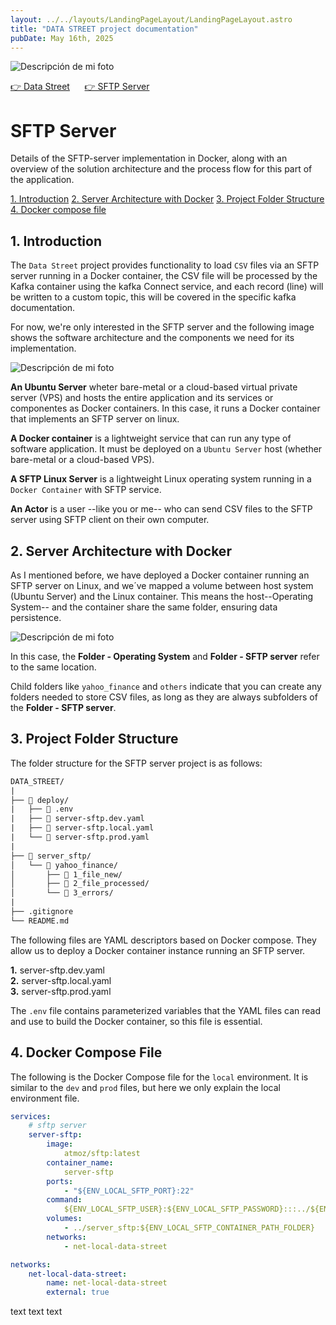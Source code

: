 ```yaml
---
layout: ../../layouts/LandingPageLayout/LandingPageLayout.astro
title: "DATA STREET project documentation"
pubDate: May 16th, 2025
---
```


<p>
    <img
        src="/project-documentation/DATA_STREET/hero-medium.webp"
        srcset="
            /project-documentation/DATA_STREET/hero-small.webp 400w,
            /project-documentation/DATA_STREET/hero-medium.webp 800w,
            /project-documentation/DATA_STREET/hero-large.webp 1200w
        "
        sizes="(max-width: 600px) 100vw"
        alt="Descripción de mi foto"
    />
</p>

[👉 Data Street](/project-documentation/DATA_STREET) &nbsp;&nbsp;&nbsp;&nbsp; [👉 SFTP Server](/project-documentation/DATA_STREET/server-sftp)

# SFTP Server

Details of the SFTP-server implementation in Docker, along with an overview of the solution architecture and the process flow for this part of the application.

[1. Introduction](#1-introduction)
[2. Server Architecture with Docker](#2-server-architecture-with-docker)
[3. Project Folder Structure](#3-project-folder-structure)
[4. Docker compose file](#4-docker-compose-file)

## 1. Introduction

The `Data Street` project provides functionality to load `CSV` files via an SFTP server running in a Docker container,
the CSV file will be processed by the Kafka container using the kafka Connect service, and each record (line) will be written to a custom topic, this will be covered in the specific kafka documentation.

For now, we're only interested in the SFTP server and the following image shows the software architecture and the components we need for its implementation.

<p class="article_images">
    <img
        src="/project-documentation/DATA_STREET/server_sftp-introduction.webp"
        alt="Descripción de mi foto"
    />
</p>

**An Ubuntu Server** wheter bare-metal or a cloud-based virtual private server (VPS) and hosts the entire application and its services or componentes as Docker containers. In this case, it runs a Docker container that implements an SFTP server on linux.

**A Docker container** is a lightweight service that can run any type of software application. It must be deployed on a `Ubuntu Server` host (whether bare-metal or a cloud-based VPS).

**A SFTP Linux Server** is a lightweight Linux operating system running in a `Docker Container` with SFTP service.

**An Actor** is a user --like you or me-- who can send CSV files to the SFTP server using SFTP client on their own computer.

## 2. Server Architecture with Docker

As I mentioned before, we have deployed a Docker container running an SFTP server on Linux, and we´ve mapped a volume between host system (Ubuntu Server) and the Linux container. This means the host--Operating System-- and the container share the same folder, ensuring data persistence.

<p class="article_images">
    <img
        src="/project-documentation/DATA_STREET/server_sftp-docker.webp"
        alt="Descripción de mi foto"
    />
</p>

In this case, the **Folder - Operating System** and **Folder - SFTP server** refer to the same location.

Child folders like `yahoo_finance` and `others` indicate that you can create any folders needed to store CSV files, as long as they are always subfolders of the **Folder - SFTP server**.

## 3. Project Folder Structure

The folder structure for the SFTP server project is as follows:

```txt
DATA_STREET/
|
├── 📁 deploy/
|   ├── 📄 .env
|   ├── 📄 server-sftp.dev.yaml
|   ├── 📄 server-sftp.local.yaml
|   └── 📄 server-sftp.prod.yaml
|
├── 📁 server_sftp/
│   └── 📁 yahoo_finance/
│       ├── 📁 1_file_new/
│       ├── 📁 2_file_processed/
│       └── 📁 3_errors/
|
├── .gitignore
└── README.md
```

The following files are YAML descriptors based on Docker compose. They allow us to deploy a Docker container instance running an SFTP server.  <br>

**1.** server-sftp.dev.yaml  <br>
**2.** server-sftp.local.yaml  <br>
**3.** server-sftp.prod.yaml  <br>

The `.env` file contains parameterized variables that the YAML files can read and use to build the Docker container, so this file is essential.

## 4. Docker Compose File

The following is the Docker Compose file for the `local` environment. It is similar to the `dev` and `prod` files, but here we only explain the local environment file.

```yaml
services:
    # sftp server
    server-sftp:
        image: 
            atmoz/sftp:latest
        container_name: 
            server-sftp
        ports:
            - "${ENV_LOCAL_SFTP_PORT}:22"
        command: 
            ${ENV_LOCAL_SFTP_USER}:${ENV_LOCAL_SFTP_PASSWORD}:::../${ENV_LOCAL_SFTP_USER}
        volumes:
            - ../server_sftp:${ENV_LOCAL_SFTP_CONTAINER_PATH_FOLDER}
        networks:
            - net-local-data-street

networks:
    net-local-data-street:
        name: net-local-data-street
        external: true
```

text text text